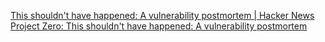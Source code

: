 
[This shouldn't have happened: A vulnerability postmortem | Hacker News](https://news.ycombinator.com/item?id=29407636)
[Project Zero: This shouldn't have happened: A vulnerability postmortem](https://googleprojectzero.blogspot.com/2021/12/this-shouldnt-have-happened.html)
